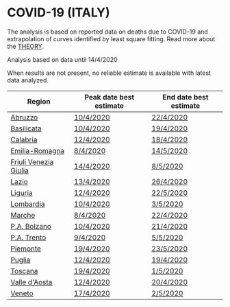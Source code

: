 # COVID-19 (ITALY)

The analysis is based on reported data on deaths due to COVID-19 and extrapolation of curves identified by least square fitting. Read more about the [THEORY](THEORY.md).

Analysis based on data until 14/4/2020

When results are not present, no reliable estimate is available with latest data analyzed.

|Region|Peak date best estimate|End date best estimate|
|----|----|----|
|[Abruzzo](ITA/abruzzo/README.md)|[10/4/2020](ITA/abruzzo/2020-04-14/COVID-19_abruzzo_j9_2020-04-14.md)|[22/4/2020](ITA/abruzzo/2020-04-14/COVID-19_abruzzo_j10_2020-04-14.md)|
|[Basilicata](ITA/basilicata/README.md)|[10/4/2020](ITA/basilicata/2020-04-14/COVID-19_basilicata_j7_2020-04-14.md)|[19/4/2020](ITA/basilicata/2020-04-14/COVID-19_basilicata_j8_2020-04-14.md)|
|[Calabria](ITA/calabria/README.md)|[12/4/2020](ITA/calabria/2020-04-14/COVID-19_calabria_j10_2020-04-14.md)|[18/4/2020](ITA/calabria/2020-04-14/COVID-19_calabria_j8_2020-04-14.md)|
|[Emilia-Romagna](ITA/emilia-romagna/README.md)|[8/4/2020](ITA/emilia-romagna/2020-04-14/COVID-19_emilia-romagna_j11_2020-04-14.md)|[14/5/2020](ITA/emilia-romagna/2020-04-14/COVID-19_emilia-romagna_j10_2020-04-14.md)|
|[Friuli Venezia Giulia](ITA/friuli_venezia_giulia/README.md)|[14/4/2020](ITA/friuli_venezia_giulia/2020-04-14/COVID-19_friuli_venezia_giulia_j12_2020-04-14.md)|[8/5/2020](ITA/friuli_venezia_giulia/2020-04-14/COVID-19_friuli_venezia_giulia_j8_2020-04-14.md)|
|[Lazio](ITA/lazio/README.md)|[13/4/2020](ITA/lazio/2020-04-14/COVID-19_lazio_j12_2020-04-14.md)|[26/4/2020](ITA/lazio/2020-04-14/COVID-19_lazio_j10_2020-04-14.md)|
|[Liguria](ITA/liguria/README.md)|[12/4/2020](ITA/liguria/2020-04-14/COVID-19_liguria_j12_2020-04-14.md)|[22/5/2020](ITA/liguria/2020-04-14/COVID-19_liguria_j10_2020-04-14.md)|
|[Lombardia](ITA/lombardia/README.md)|[10/4/2020](ITA/lombardia/2020-04-14/COVID-19_lombardia_j7_2020-04-14.md)|[3/5/2020](ITA/lombardia/2020-04-14/COVID-19_lombardia_j9_2020-04-14.md)|
|[Marche](ITA/marche/README.md)|[8/4/2020](ITA/marche/2020-04-14/COVID-19_marche_j9_2020-04-14.md)|[22/4/2020](ITA/marche/2020-04-14/COVID-19_marche_j9_2020-04-14.md)|
|[P.A. Bolzano](ITA/p.a._bolzano/README.md)|[10/4/2020](ITA/p.a._bolzano/2020-04-14/COVID-19_p.a._bolzano_j7_2020-04-14.md)|[21/4/2020](ITA/p.a._bolzano/2020-04-14/COVID-19_p.a._bolzano_j7_2020-04-14.md)|
|[P.A. Trento](ITA/p.a._trento/README.md)|[9/4/2020](ITA/p.a._trento/2020-04-14/COVID-19_p.a._trento_j10_2020-04-14.md)|[5/5/2020](ITA/p.a._trento/2020-04-14/COVID-19_p.a._trento_j9_2020-04-14.md)|
|[Piemonte](ITA/piemonte/README.md)|[19/4/2020](ITA/piemonte/2020-04-14/COVID-19_piemonte_j10_2020-04-14.md)|[23/5/2020](ITA/piemonte/2020-04-14/COVID-19_piemonte_j9_2020-04-14.md)|
|[Puglia](ITA/puglia/README.md)|[12/4/2020](ITA/puglia/2020-04-14/COVID-19_puglia_j8_2020-04-14.md)|[19/4/2020](ITA/puglia/2020-04-14/COVID-19_puglia_j11_2020-04-14.md)|
|[Toscana](ITA/toscana/README.md)|[19/4/2020](ITA/toscana/2020-04-14/COVID-19_toscana_j13_2020-04-14.md)|[1/5/2020](ITA/toscana/2020-04-14/COVID-19_toscana_j12_2020-04-14.md)|
|[Valle d'Aosta](ITA/valle_d'aosta/README.md)|[12/4/2020](ITA/valle_d'aosta/2020-04-14/COVID-19_valle_d'aosta_j9_2020-04-14.md)|[20/4/2020](ITA/valle_d'aosta/2020-04-14/COVID-19_valle_d'aosta_j9_2020-04-14.md)|
|[Veneto](ITA/veneto/README.md)|[17/4/2020](ITA/veneto/2020-04-14/COVID-19_veneto_j14_2020-04-14.md)|[2/5/2020](ITA/veneto/2020-04-14/COVID-19_veneto_j9_2020-04-14.md)|
